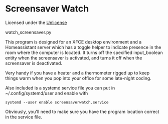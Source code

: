# Screensaver Watch
Licensed under the [Unlicense](./LICENSE)

watch_screensaver.py 

This program is designed for an XFCE desktop environment and a Homeassistant server which has a toggle helper to indicate presence in the room where the computer is located. It turns off the specified input_boolean entity when the screensaver is activated, and turns it off when the screensaver is deactivated. 

Very handy if you have a heater and a thermometer rigged up to keep things warm when you pop into your office for some late-night coding.

Also included is a systemd service file you can put in ~/.config/systemd/user and enable with

```
systemd --user enable screensaverwatch.service
```

Obviously, you'll need to make sure you have the program location correct in the service file.